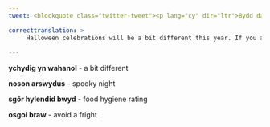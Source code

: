 ```yaml
---
tweet: <blockquote class="twitter-tweet"><p lang="cy" dir="ltr">Bydd dathliadau Calan Gaeaf ychydig yn wahanol eleni. Os ydych chi’n cael noson arswydus i fewn ac yn bwriadu bachu tecawê, cofiwch wirio’r sgôr hylendid bwyd er mwyn osgoi braw! <a href="https://t.co/uwyR2lHZTy">https://t.co/uwyR2lHZTy</a> <a href="https://twitter.com/hashtag/CalanGaeaf?src=hash&amp;ref_src=twsrc%5Etfw">#CalanGaeaf</a> <a href="https://t.co/Jd1cNb4TsQ">pic.twitter.com/Jd1cNb4TsQ</a></p>&mdash; ASB yng Nghymru (@FSACymru) <a href="https://twitter.com/FSACymru/status/1322549212911824896?ref_src=twsrc%5Etfw">October 31, 2020</a></blockquote> <script async src="https://platform.twitter.com/widgets.js" charset="utf-8"></script>

correcttranslation: > 
     Halloween celebrations will be a bit different this year. If you are having a spooky night in and intend to grab a takeaway, remember to check the food hygiene rating to avoid a fright!
    
---
```


**ychydig yn wahanol** - a bit different

**noson arswydus** - spooky night

**sgôr hylendid bwyd** - food hygiene rating

**osgoi braw** - avoid a fright


